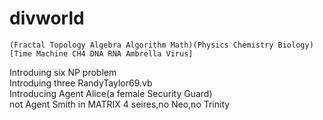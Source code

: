 # divworld
    (Fractal Topology Algebra Algorithm Math)(Physics Chemistry Biology)[Time Machine CH4 DNA RNA Ambrella Virus]

Introduing six NP problem </br>
Introduing three RandyTaylor69.vb </br>
Introducing Agent Alice(a female Security Guard) </br>
not Agent Smith in MATRIX 4 seires,no Neo,no Trinity </br>

